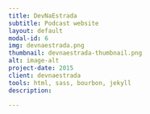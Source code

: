 ```yaml
---
title: DevNaEstrada
subtitle: Podcast website
layout: default
modal-id: 6
img: devnaestrada.png
thumbnail: devnaestrada-thumbnail.png
alt: image-alt
project-date: 2015
client: devnaestrada
tools: html, sass, bourbon, jekyll
description:

---
```

